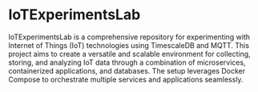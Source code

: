 # IoTExperimentsLab
IoTExperimentsLab is a comprehensive repository for experimenting with Internet of Things (IoT) technologies using TimescaleDB and MQTT. This project aims to create a versatile and scalable environment for collecting, storing, and analyzing IoT data through a combination of microservices, containerized applications, and databases. The setup leverages Docker Compose to orchestrate multiple services and applications seamlessly.
